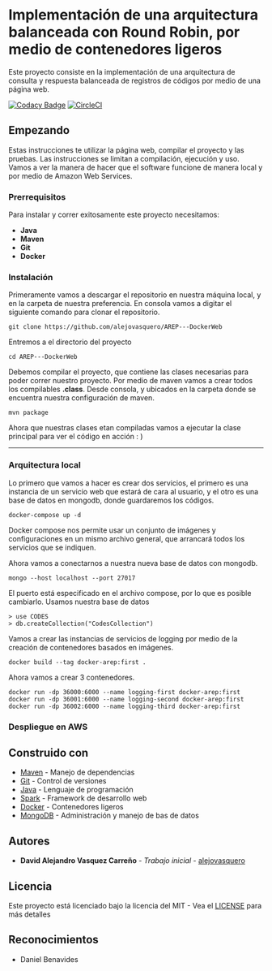 # Implementación de una arquitectura balanceada con Round Robin, por medio de contenedores ligeros

Este proyecto consiste en la implementación de una arquitectura de consulta y respuesta
balanceada de registros de códigos por medio de una página web.

[![Codacy Badge](https://app.codacy.com/project/badge/Grade/c04625b3c71d4d9a85d74496e50b7801)](https://www.codacy.com/manual/alejovasquero/AREP---DockerWeb?utm_source=github.com&amp;utm_medium=referral&amp;utm_content=alejovasquero/AREP---DockerWeb&amp;utm_campaign=Badge_Grade)
[![CircleCI](https://circleci.com/gh/alejovasquero/AREP---DockerWeb.svg?style=svg)](https://circleci.com/gh/alejovasquero/AREP---DockerWeb)
## Empezando

Estas instrucciones te utilizar la página web, compilar el proyecto y las pruebas.
Las instrucciones se limitan a compilación, ejecución y uso. Vamos a ver la manera de hacer que el software funcione
de manera local y por medio de Amazon Web Services.

### Prerrequisitos

Para instalar y correr exitosamente este proyecto necesitamos:
* **Java**
* **Maven**
* **Git**
* **Docker**

### Instalación

Primeramente vamos a descargar el repositorio en nuestra máquina local, y en la carpeta de 
nuestra preferencia. En consola vamos a digitar el siguiente comando para clonar el repositorio.

```console
git clone https://github.com/alejovasquero/AREP---DockerWeb
```

Entremos a el directorio del proyecto

```console
cd AREP---DockerWeb
```

Debemos compilar el proyecto, que contiene las clases necesarias para poder correr nuestro
proyecto. Por medio de maven vamos a crear todos los compilables **.class**. Desde consola, y ubicados en la carpeta donde se encuentra
nuestra configuración de maven.

```console
mvn package
```

Ahora que nuestras clases etan compiladas vamos a ejecutar la clase principal para
ver el código en acción : )

--------------------

### Arquitectura local

Lo primero que vamos a hacer es crear dos servicios, el primero es una instancia de
un servicio web que estará de cara al usuario, y el otro es una base de datos en
mongodb, donde guardaremos los códigos.

```console
docker-compose up -d
```

Docker compose nos permite usar un conjunto de imágenes y configuraciones
en un mismo archivo general, que arrancará todos los servicios que se indiquen.

Ahora vamos a conectarnos a nuestra nueva base de datos con mongodb.

```console
mongo --host localhost --port 27017
```

El puerto está especificado en el archivo compose, por lo que es posible cambiarlo.
Usamos nuestra base de datos

```console
> use CODES
> db.createCollection("CodesCollection")
```

Vamos a crear las instancias de servicios de logging por medio de la creación de contenedores basados en imágenes.

```console
docker build --tag docker-arep:first .
```

Ahora vamos a crear 3 contenedores.

```console
docker run -dp 36000:6000 --name logging-first docker-arep:first
docker run -dp 36001:6000 --name logging-second docker-arep:first
docker run -dp 36002:6000 --name logging-third docker-arep:first
```

### Despliegue en AWS



## Construido con

* [Maven](https://maven.apache.org/) - Manejo de dependencias
* [Git](https://git-scm.com/) - Control de versiones
* [Java](https://www.java.com/es/) - Lenguaje de programación
* [Spark](http://sparkjava.com/) - Framework de desarrollo web
* [Docker](https://www.docker.com/) - Contenedores ligeros
* [MongoDB](https://www.mongodb.com/es) - Administración y manejo de bas de datos

## Autores

* **David Alejandro Vasquez Carreño** - *Trabajo inicial* - [alejovasquero](https://github.com/alejovasquero)

## Licencia

Este proyecto está licenciado bajo la licencia del MIT - Vea el [LICENSE](LICENSE) para más detalles

## Reconocimientos

* Daniel Benavides